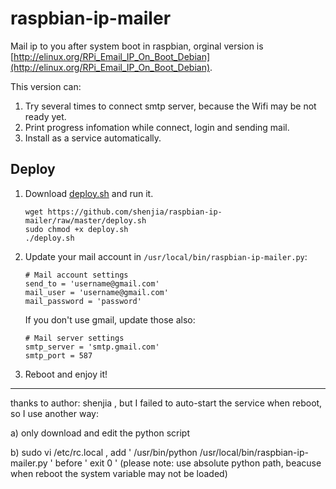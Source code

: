 raspbian-ip-mailer
==================

Mail ip to you after system boot in raspbian, orginal version is [http://elinux.org/RPi_Email_IP_On_Boot_Debian](http://elinux.org/RPi_Email_IP_On_Boot_Debian).

This version can: 

1. Try several times to connect smtp server, because the Wifi may be not ready yet.
2. Print progress infomation while connect, login and sending mail.
3. Install as a service automatically.

Deploy
---------------------
1. Download [deploy.sh](https://github.com/shenjia/raspbian-ip-mailer/raw/master/deploy.sh) and run it.

	```
	wget https://github.com/shenjia/raspbian-ip-mailer/raw/master/deploy.sh
	sudo chmod +x deploy.sh
	./deploy.sh

	```
2. Update your mail account in `/usr/local/bin/raspbian-ip-mailer.py`:

	```
	# Mail account settings
    send_to = 'username@gmail.com'
    mail_user = 'username@gmail.com'
    mail_password = 'password'
    ```
    
    If you don't use gmail, update those also:
    
    ```
    # Mail server settings
	smtp_server = 'smtp.gmail.com'
	smtp_port = 587
	```

3. Reboot and enjoy it!
-------------------------------------------
thanks to author: shenjia , but I failed to auto-start the service when reboot, so I use another way:

a) only download and edit the python script

b) sudo vi /etc/rc.local , add '  /usr/bin/python /usr/local/bin/raspbian-ip-mailer.py ' before ' exit 0 '
   (please note: use absolute python path, beacuse when reboot the system variable may not be loaded)
